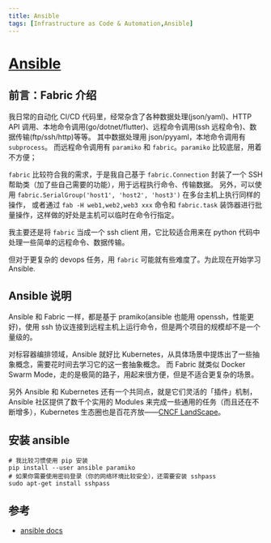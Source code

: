 ```yaml
---
title: Ansible
tags: [Infrastructure as Code & Automation,Ansible]
---
```

# [Ansible](https://github.com/ansible/ansible)

## 前言：Fabric 介绍

我日常的自动化 CI/CD 代码里，经常杂含了各种数据处理(json/yaml)、HTTP API 调用、本地命令调用(go/dotnet/flutter)、远程命令调用(ssh 远程命令)、数据传输(ftp/ssh/http)等等。
其中数据处理用 json/pyyaml，本地命令调用有 `subprocess`。
而远程命令调用有 `paramiko` 和 `fabric`。`paramiko` 比较底层，用着不方便；

`fabric` 比较符合我的需求，于是我自己基于 `fabric.Connection` 封装了一个 SSH 帮助类（加了些自己需要的功能），用于远程执行命令、传输数据。
另外，可以使用 `fabric.SerialGroup('host1', 'host2', 'host3')` 在多台主机上执行同样的操作，
或者通过 `fab -H web1,web2,web3 xxx` 命令和 `fabric.task` 装饰器进行批量操作，这样做的好处是主机可以临时在命令行指定。

我主要还是将 `fabric` 当成一个 ssh client 用，它比较适合用来在 python 代码中处理一些简单的远程命令、数据传输。

但对于更复杂的 devops 任务，用 `fabric` 可能就有些难度了。为此现在开始学习 Ansible.

## Ansible 说明

Ansible 和 Fabric 一样，都是基于 pramiko(ansible 也能用 openssh，性能更好)，使用 ssh 协议连接到远程主机上运行命令，但是两个项目的规模却不是一个量级的。

对标容器编排领域，Ansible 就好比 Kubernetes，从具体场景中提炼出了一些抽象概念，需要花时间去学习它的这一套抽象概念。
而 Fabric 就类似 Docker Swarm Mode，走的是极简的路子，用起来很方便，但是不适合更复杂的场景。

另外 Ansible 和 Kubernetes 还有一个共同点，就是它们灵活的「插件」机制，Ansible 社区提供了数千个实用的 Modules 来完成一些通用的任务（而且还在不断增多），Kubernetes 生态圈也是百花齐放——[CNCF LandScape](https://landscape.cncf.io/)。

## 安装 ansible

```shell
# 我比较习惯使用 pip 安装
pip install --user ansible paramiko
# 如果你需要使用密码登录（你的网络环境比较安全），还需要安装 sshpass
sudo apt-get install sshpass
```

## 参考

- [ansible docs](https://docs.ansible.com/)
